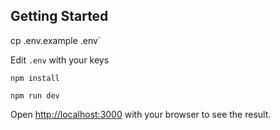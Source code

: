 ## Getting Started

cp .env.example .env`

Edit `.env` with your keys

`npm install`

`npm run dev`

Open [http://localhost:3000](http://localhost:3000) with your browser to see the result.

